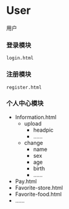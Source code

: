 User
===================================  
用户

### 登录模块  
    login.html

### 注册模块  
    register.html

### 个人中心模块
* Information.html
	* upload
		* headpic
		* ……
	* change
		* name
		* sex
		* age
		* birth
		* ……
* Pay.html
* Favorite-store.html 
* Favorite-food.html 
* ……
